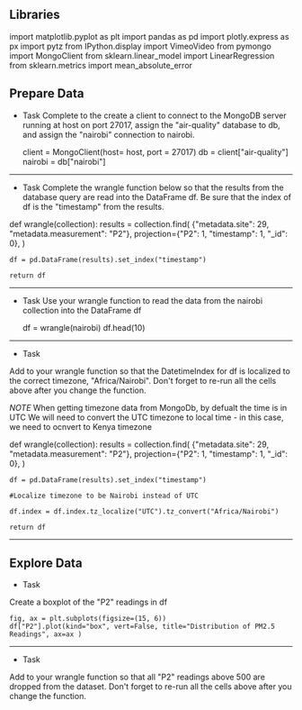 ## Libraries

import matplotlib.pyplot as plt
import pandas as pd
import plotly.express as px
import pytz
from IPython.display import VimeoVideo
from pymongo import MongoClient
from sklearn.linear_model import LinearRegression
from sklearn.metrics import mean_absolute_error


## Prepare Data

- Task
Complete to the create a client to connect to the MongoDB server running at host on port 27017, assign the "air-quality" database to db,
and assign the "nairobi" connection to nairobi.


    client = MongoClient(host= host, port = 27017)
    db = client["air-quality"]
    nairobi = db["nairobi"]


------------------------------------------------------------------------------------------------------

- Task
Complete the wrangle function below so that the results from the database query are read into the DataFrame df. 
Be sure that the index of df is the "timestamp" from the results.

def wrangle(collection):
    results = collection.find(
        {"metadata.site": 29, "metadata.measurement": "P2"},
        projection={"P2": 1, "timestamp": 1, "_id": 0},
    )

    df = pd.DataFrame(results).set_index("timestamp")
    
    return df


------------------------------------------------------------------------------------------------------


- Task
Use your wrangle function to read the data from the nairobi collection into the DataFrame df

    df = wrangle(nairobi)
    df.head(10)

------------------------------------------------------------------------------------------------------

- Task

Add to your wrangle function so that the DatetimeIndex for df is localized to the correct timezone, "Africa/Nairobi". 
Don't forget to re-run all the cells above after you change the function.

*NOTE* When getting timezone data from MongoDb, by defualt the time is in UTC
We will need to convert the UTC timezone to local time - in this case, we need to ocnvert to Kenya timezone


def wrangle(collection):
    results = collection.find(
        {"metadata.site": 29, "metadata.measurement": "P2"},
        projection={"P2": 1, "timestamp": 1, "_id": 0},
    )

    df = pd.DataFrame(results).set_index("timestamp")

    #Localize timezone to be Nairobi instead of UTC
    
    df.index = df.index.tz_localize("UTC").tz_convert("Africa/Nairobi")
    
    return df


------------------------------------------------------------------------------------------------------

 
## Explore Data


- Task

Create a boxplot of the "P2" readings in df

    fig, ax = plt.subplots(figsize=(15, 6))
    df["P2"].plot(kind="box", vert=False, title="Distribution of PM2.5 Readings", ax=ax )

------------------------------------------------------------------------------------------------------

- Task
 
Add to your wrangle function so that all "P2" readings above 500 are dropped from the dataset. 
Don't forget to re-run all the cells above after you change the function.


